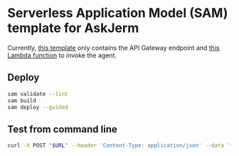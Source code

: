 # Serverless Application Model (SAM) template for AskJerm

Currently, [this template](template.yml) only contains the API Gateway endpoint
and [this Lambda function](src/invoke_agent/app.yml) to invoke the agent.

## Deploy
```sh
sam validate --lint
sam build
sam deploy --guided
```

## Test from command line
```bash
curl -X POST "$URL" --header 'Content-Type: application/json' --data '{"inputTxt": "Tell Me about Jeremy"}'
```
